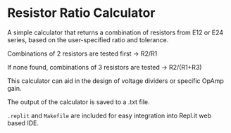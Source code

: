 # Resistor Ratio Calculator

  A simple calculator that returns a combination of resistors from E12 or E24 series, based on the user-specified ratio and tolerance.

  Combinations of 2 resistors are tested first -> R2/R1

  If none found, combinations of 3 resistors are tested -> R2/(R1+R3)

  This calculator can aid in the design of voltage dividers or specific OpAmp gain.

  The output of the calculator is saved to a .txt file.

  `.replit` and `Makefile` are included for easy integration into Repl.it web based IDE.
